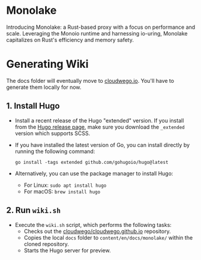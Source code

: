 # Monolake

Introducing Monolake: a Rust-based proxy with a focus on performance and scale. Leveraging the Monoio runtime and harnessing io-uring, Monolake capitalizes on Rust's efficiency and memory safety.

# Generating Wiki

The docs folder will eventually move to [cloudwego.io](https://www.cloudwego.io/). You'll have to generate them locally for now.

## 1. Install Hugo

- Install a recent release of the Hugo "extended" version. If you install from the [Hugo release page](https://github.com/gohugoio/hugo/releases), make sure you download the `_extended` version which supports SCSS.

- If you have installed the latest version of Go, you can install directly by running the following command:
  ```
  go install -tags extended github.com/gohugoio/hugo@latest
  ```

- Alternatively, you can use the package manager to install Hugo:
  - For Linux: `sudo apt install hugo`
  - For macOS: `brew install hugo`

## 2. Run `wiki.sh`

- Execute the `wiki.sh` script, which performs the following tasks:
  - Checks out the [cloudwego/cloudwego.github.io](https://github.com/cloudwego/cloudwego.github.io) repository.
  - Copies the local `docs` folder to `content/en/docs/monolake/` within the cloned repository.
  - Starts the Hugo server for preview.
